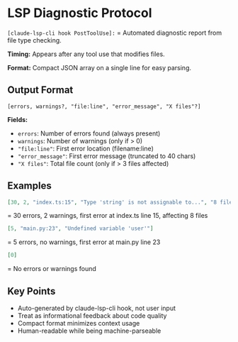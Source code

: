 # LSP Diagnostic Protocol

`[claude-lsp-cli hook PostToolUse]:` = Automated diagnostic report from file type checking.

**Timing:** Appears after any tool use that modifies files.

**Format:** Compact JSON array on a single line for easy parsing.

## Output Format

```
[errors, warnings?, "file:line", "error_message", "X files"?]
```

**Fields:**

- `errors`: Number of errors found (always present)
- `warnings`: Number of warnings (only if > 0)
- `"file:line"`: First error location (filename:line)
- `"error_message"`: First error message (truncated to 40 chars)
- `"X files"`: Total file count (only if > 3 files affected)

## Examples

```json
[30, 2, "index.ts:15", "Type 'string' is not assignable to...", "8 files"]
```

= 30 errors, 2 warnings, first error at index.ts line 15, affecting 8 files

```json
[5, "main.py:23", "Undefined variable 'user'"]
```

= 5 errors, no warnings, first error at main.py line 23

```json
[0]
```

= No errors or warnings found

## Key Points

- Auto-generated by claude-lsp-cli hook, not user input
- Treat as informational feedback about code quality
- Compact format minimizes context usage
- Human-readable while being machine-parseable
